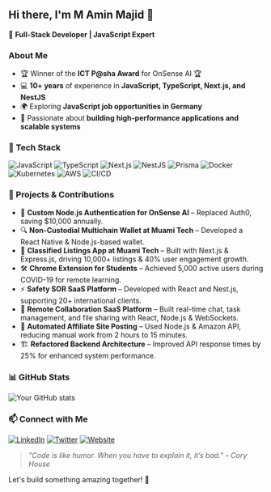 ## Hi there, I'm M Amin Majid 👋

🚀 **Full-Stack Developer | JavaScript Expert**

### About Me
- 🏆 Winner of the **ICT P@sha Award** for OnSense AI 🏆
- 💻 **10+ years** of experience in **JavaScript, TypeScript, Next.js, and NestJS**
- 🌍 Exploring **JavaScript job opportunities in Germany**
- 🔧 Passionate about **building high-performance applications and scalable systems**

### 🔧 Tech Stack
![JavaScript](https://img.shields.io/badge/JavaScript-F7DF1E?style=flat&logo=javascript&logoColor=black)
![TypeScript](https://img.shields.io/badge/TypeScript-3178C6?style=flat&logo=typescript&logoColor=white)
![Next.js](https://img.shields.io/badge/Next.js-000000?style=flat&logo=nextdotjs&logoColor=white)
![NestJS](https://img.shields.io/badge/NestJS-E0234E?style=flat&logo=nestjs&logoColor=white)
![Prisma](https://img.shields.io/badge/Prisma-2D3748?style=flat&logo=prisma&logoColor=white)
![Docker](https://img.shields.io/badge/Docker-2496ED?style=flat&logo=docker&logoColor=white)
![Kubernetes](https://img.shields.io/badge/Kubernetes-326CE5?style=flat&logo=kubernetes&logoColor=white)
![AWS](https://img.shields.io/badge/AWS-FF9900?style=flat&logo=amazonaws&logoColor=white)
![CI/CD](https://img.shields.io/badge/CI/CD-336791?style=flat&logo=githubactions&logoColor=white)

### 🌟 Projects & Contributions
- 📩 **Custom Node.js Authentication for OnSense AI** – Replaced Auth0, saving $10,000 annually.
- 🔍 **Non-Custodial Multichain Wallet at Muami Tech** – Developed a React Native & Node.js-based wallet.
- 📌 **Classified Listings App at Muami Tech** – Built with Next.js & Express.js, driving 10,000+ listings & 40% user engagement growth.
- 🛠 **Chrome Extension for Students** – Achieved 5,000 active users during COVID-19 for remote learning.
- ⚡ **Safety SOR SaaS Platform** – Developed with React and Nest.js, supporting 20+ international clients.
- 🔗 **Remote Collaboration SaaS Platform** – Built real-time chat, task management, and file sharing with React, Node.js & WebSockets.
- 🔄 **Automated Affiliate Site Posting** – Used Node.js & Amazon API, reducing manual work from 2 hours to 15 minutes.
- 🏗 **Refactored Backend Architecture** – Improved API response times by 25% for enhanced system performance.

### 📊 GitHub Stats
![Your GitHub stats](https://github-readme-stats.vercel.app/api?username=your-username&show_icons=true&theme=radical)

### 📫 Connect with Me
[![LinkedIn](https://img.shields.io/badge/LinkedIn-0077B5?style=flat&logo=linkedin&logoColor=white)](https://www.linkedin.com/in/iamaminmajid/)
[![Twitter](https://img.shields.io/badge/Twitter-1DA1F2?style=flat&logo=twitter&logoColor=white)](https://twitter.com/yourhandle)
[![Website](https://img.shields.io/badge/Portfolio-000000?style=flat&logo=globe&logoColor=white)](https://aminmajid.dev)

> _"Code is like humor. When you have to explain it, it’s bad." – Cory House_

Let's build something amazing together! 🚀
